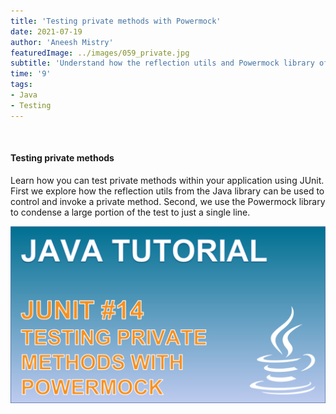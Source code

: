 ```yaml
---
title: 'Testing private methods with Powermock'
date: 2021-07-19
author: 'Aneesh Mistry'
featuredImage: ../images/059_private.jpg
subtitle: 'Understand how the reflection utils and Powermock library offer ways that we can test private methods.'
time: '9'
tags:
- Java
- Testing
---
```


<br>
<h4>Testing private methods</h4>
<p>
Learn how you can test private methods within your application using JUnit. First we explore how the reflection utils from the Java library can be used to control and invoke a private method. Second, we use the Powermock library to condense a large portion of the test to just a single line.

[![YouTube video link](../images/059_private.jpg)](https://youtu.be/EUXesPg7qOo)
</p>